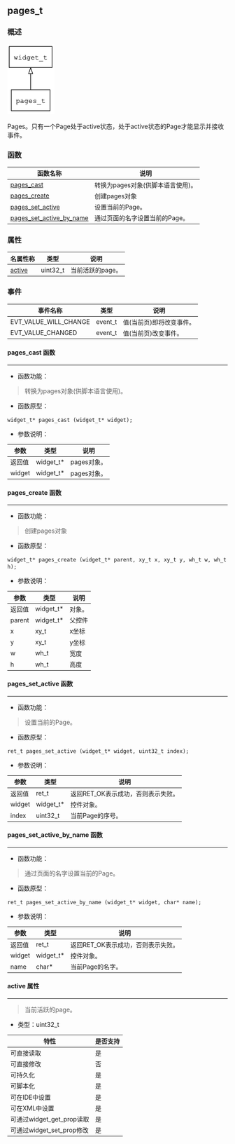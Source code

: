 ## pages\_t
### 概述
![image](images/pages_t_0.png)

 Pages。只有一个Page处于active状态，处于active状态的Page才能显示并接收事件。
### 函数
<p id="pages_t_methods">

| 函数名称 | 说明 | 
| -------- | ------------ | 
| <a href="#pages_t_pages_cast">pages\_cast</a> | 转换为pages对象(供脚本语言使用)。 |
| <a href="#pages_t_pages_create">pages\_create</a> | 创建pages对象 |
| <a href="#pages_t_pages_set_active">pages\_set\_active</a> | 设置当前的Page。 |
| <a href="#pages_t_pages_set_active_by_name">pages\_set\_active\_by\_name</a> | 通过页面的名字设置当前的Page。 |
### 属性
<p id="pages_t_properties">

| 名属性称 | 类型 | 说明 | 
| -------- | ----- | ------------ | 
| <a href="#pages_t_active">active</a> | uint32\_t | 当前活跃的page。 |
### 事件
<p id="pages_t_events">

| 事件名称 | 类型  | 说明 | 
| -------- | ----- | ------- | 
| EVT\_VALUE\_WILL\_CHANGE | event\_t | 值(当前页)即将改变事件。 |
| EVT\_VALUE\_CHANGED | event\_t | 值(当前页)改变事件。 |
#### pages\_cast 函数
-----------------------

* 函数功能：

> <p id="pages_t_pages_cast"> 转换为pages对象(供脚本语言使用)。



* 函数原型：

```
widget_t* pages_cast (widget_t* widget);
```

* 参数说明：

| 参数 | 类型 | 说明 |
| -------- | ----- | --------- |
| 返回值 | widget\_t* | pages对象。 |
| widget | widget\_t* | pages对象。 |
#### pages\_create 函数
-----------------------

* 函数功能：

> <p id="pages_t_pages_create"> 创建pages对象



* 函数原型：

```
widget_t* pages_create (widget_t* parent, xy_t x, xy_t y, wh_t w, wh_t h);
```

* 参数说明：

| 参数 | 类型 | 说明 |
| -------- | ----- | --------- |
| 返回值 | widget\_t* | 对象。 |
| parent | widget\_t* | 父控件 |
| x | xy\_t | x坐标 |
| y | xy\_t | y坐标 |
| w | wh\_t | 宽度 |
| h | wh\_t | 高度 |
#### pages\_set\_active 函数
-----------------------

* 函数功能：

> <p id="pages_t_pages_set_active"> 设置当前的Page。



* 函数原型：

```
ret_t pages_set_active (widget_t* widget, uint32_t index);
```

* 参数说明：

| 参数 | 类型 | 说明 |
| -------- | ----- | --------- |
| 返回值 | ret\_t | 返回RET\_OK表示成功，否则表示失败。 |
| widget | widget\_t* | 控件对象。 |
| index | uint32\_t | 当前Page的序号。 |
#### pages\_set\_active\_by\_name 函数
-----------------------

* 函数功能：

> <p id="pages_t_pages_set_active_by_name"> 通过页面的名字设置当前的Page。



* 函数原型：

```
ret_t pages_set_active_by_name (widget_t* widget, char* name);
```

* 参数说明：

| 参数 | 类型 | 说明 |
| -------- | ----- | --------- |
| 返回值 | ret\_t | 返回RET\_OK表示成功，否则表示失败。 |
| widget | widget\_t* | 控件对象。 |
| name | char* | 当前Page的名字。 |
#### active 属性
-----------------------
> <p id="pages_t_active"> 当前活跃的page。


* 类型：uint32\_t

| 特性 | 是否支持 |
| -------- | ----- |
| 可直接读取 | 是 |
| 可直接修改 | 否 |
| 可持久化   | 是 |
| 可脚本化   | 是 |
| 可在IDE中设置 | 是 |
| 可在XML中设置 | 是 |
| 可通过widget\_get\_prop读取 | 是 |
| 可通过widget\_set\_prop修改 | 是 |
